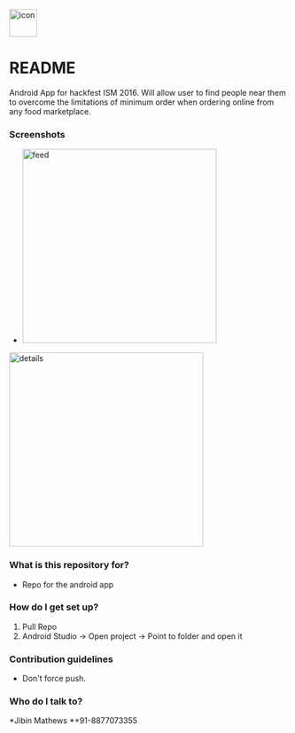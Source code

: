 <img src="https://github.com/jazzyarchitects/FoodKart-App/blob/master/Wireframes/hack6.png" alt="icon" height="50px"/>

# README #

Android App for hackfest ISM 2016. Will allow user to find people near them to overcome the limitations of minimum order when ordering online from any food marketplace.

### Screenshots ###
* <img src="https://github.com/jazzyarchitects/FoodKart-App/blob/master/Wireframes/Feed2.png" alt="feed" height="350px"/>
<img src="https://github.com/jazzyarchitects/FoodKart-App/blob/master/Wireframes/Details.png" alt="details" height="350px"/>

### What is this repository for? ###

* Repo for the android app

### How do I get set up? ###

1. Pull Repo
2. Android Studio -> Open project -> Point to folder and open it 

### Contribution guidelines ###
* Don't force push. 

### Who do I talk to? ###
*Jibin Mathews
*+91-8877073355
